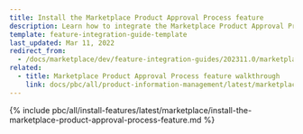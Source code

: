 ```yaml
---
title: Install the Marketplace Product Approval Process feature
description: Learn how to integrate the Marketplace Product Approval Process feature into a Spryker project.
template: feature-integration-guide-template
last_updated: Mar 11, 2022
redirect_from:
  - /docs/marketplace/dev/feature-integration-guides/202311.0/marketplace-product-approval-process-feature-integration.html
related:
  - title: Marketplace Product Approval Process feature walkthrough
    link: docs/pbc/all/product-information-management/latest/marketplace/marketplace-product-approval-process-feature-overview.html
---
```


{% include pbc/all/install-features/latest/marketplace/install-the-marketplace-product-approval-process-feature.md %} <!-- To edit, see /_includes/pbc/all/install-features/202311.0/marketplace/install-the-marketplace-product-approval-process-feature.md -->
